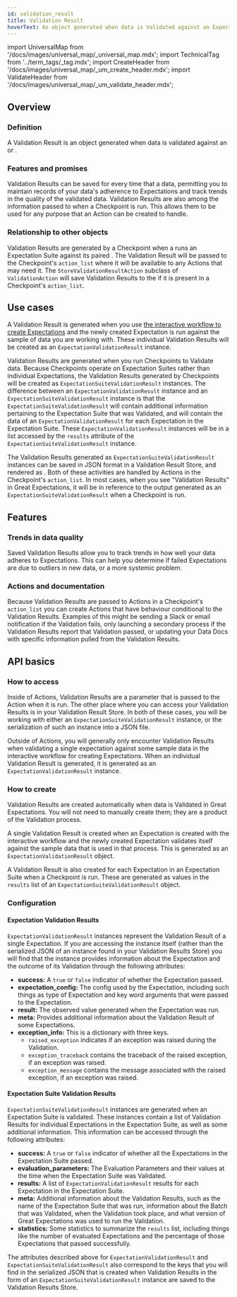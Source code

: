 ```yaml
---
id: validation_result
title: Validation Result
hoverText: An object generated when data is Validated against an Expectation or Expectation Suite.
---
```

import UniversalMap from '/docs/images/universal_map/_universal_map.mdx';
import TechnicalTag from '../term_tags/_tag.mdx';
import CreateHeader from '/docs/images/universal_map/_um_create_header.mdx';
import ValidateHeader from '/docs/images/universal_map/_um_validate_header.mdx';


<UniversalMap setup='inactive' connect='inactive' create='active' validate='active'/> 

## Overview

### Definition

A Validation Result is an object generated when data is validated against an <TechnicalTag relative="../" tag="expectation" text="Expectation" /> or <TechnicalTag relative="../" tag="expectation_suite" text="Expectation Suite" />.

### Features and promises

Validation Results can be saved for every time that a <TechnicalTag relative="../" tag="checkpoint" text="Checkpoint" /> <TechnicalTag relative="../" tag="validation" text="Validates" /> data, permitting you to maintain records of your data's adherence to Expectations and track trends in the quality of the validated data.  Validation Results are also among the information passed to <TechnicalTag relative="../" tag="action" text="Actions" /> when a Checkpoint is run.  This allows them to be used for any purpose that an Action can be created to handle. 

### Relationship to other objects

Validation Results are generated by a Checkpoint when a <TechnicalTag relative="../" tag="validator" text="Validator" /> runs an Expectation Suite against its paired <TechnicalTag relative="../" tag="batch_request" text="Batch Request" />.  The Validation Result will be passed to the Checkpoint's `action_list` where it will be available to any Actions that may need it.  The `StoreValidationResultAction` subclass of `ValidationAction` will save Validation Results to the <TechnicalTag relative="../" tag="validation_result_store" text="Validation Result Store" /> if it is present in a Checkpoint's `action_list`.

## Use cases

<CreateHeader/>

A Validation Result is generated when you use [the interactive workflow to create Expectations](../guides/expectations/how_to_create_and_edit_expectations_with_instant_feedback_from_a_sample_batch_of_data.md) and the newly created Expectation is run against the sample <TechnicalTag relative="../" tag="batch" text="Batch" /> of data you are working with.  These individual Validation Results will be created as an `ExpectationValidationResult` instance.

<ValidateHeader/>

Validation Results are generated when you run Checkpoints to Validate data.  Because Checkpoints operate on Expectation Suites rather than individual Expectations, the Validation Results generated by Checkpoints will be created as `ExpectationSuiteValidationResult` instances. The difference between an `ExpectationValidationResult` instance and an `ExpectationSuiteValidationResult` instance is that the `ExpectationSuiteValidationResult` will contain additional information pertaining to the Expectation Suite that was Validated, and will contain the data of an `ExpectationValidationResult` for each Expectation in the Expectation Suite.  These `ExpectationValidationResult` instances will be in a list accessed by the `results` attribute of the `ExpectationSuiteValidationResult` instance.

The Validation Results generated as `ExpectationSuiteValidationResult` instances can be saved in JSON format in a Validation Result Store, and rendered as <TechnicalTag relative="../" tag="data_docs" text="Data Docs" />.  Both of these activities are handled by Actions in the Checkpoint's `action_list`.  In most cases, when you see "Validation Results" in Great Expectations, it will be in reference to the output generated as an `ExpectationSuiteValidationResult` when a Checkpoint is run.

## Features

### Trends in data quality

Saved Validation Results allow you to track trends in how well your data adheres to Expectations.  This can help you determine if failed Expectations are due to outliers in new data, or a more systemic problem.

### Actions and documentation

Because Validation Results are passed to Actions in a Checkpoint's `action_list` you can create Actions that have behaviour conditional to the Validation Results.  Examples of this might be sending a Slack or email notification if the Validation fails, only launching a secondary process if the Validation Results report that Validation passed, or updating your Data Docs with specific information pulled from the Validation Results.

## API basics

### How to access

Inside of Actions, Validation Results are a parameter that is passed to the Action when it is run.  The other place where you can access your Validation Results is in your Validation Result Store.  In both of these cases, you will be working with either an `ExpectationSuiteValidationResult` instance, or the serialization of such an instance into a JSON file.

Outside of Actions, you will generally only encounter Validation Results when validating a single expectation against some sample data in the interactive workflow for creating Expectations.  When an individual Validation Result is generated, it is generated as an `ExpectationValidationResult` instance.

### How to create

Validation Results are created automatically when data is Validated in Great Expectations.  You will not need to manually create them; they are a product of the Validation process.

A single Validation Result is created when an Expectation is created with the interactive workflow and the newly created Expectation validates itself against the sample data that is used in that process.  This is generated as an `ExpectationValidationResult` object.

A Validation Result is also created for each Expectation in an Expectation Suite when a Checkpoint is run.  These are generated as values in the `results` list of an `ExpectationSuiteValidationResult` object.

### Configuration

#### Expectation Validation Results

`ExpectationValidationResult` instances represent the Validation Result of a single Expectation.  If you are accessing the instance itself (rather than the serialized JSON of an instance found in your Validation Results Store) you will find that the instance provides information about the Expectation and the outcome of its Validation through the following attributes:

- **success:** A `true` or `false` indicator of whether the Expectation passed.
- **expectation_config:** The config used by the Expectation, including such things as type of Expectation and key word arguments that were passed to the Expectation.
- **result:** The observed value generated when the Expectation was run.
- **meta:** Provides additional information about the Validation Result of some Expectations.
- **exception_info:** This is a dictionary with three keys. 
  - `raised_exception` indicates if an exception was raised during the Validation. 
  - `exception_traceback` contains the traceback of the raised exception, if an exception was raised.
  - `exception_message` contains the message associated with the raised exception, if an exception was raised.

#### Expectation Suite Validation Results

`ExpectationSuiteValidationResult` instances are generated when an Expectation Suite is validated.  These instances contain a list of Validation Results for individual Expectations in the Expectation Suite, as well as some additional information.  This information can be accessed through the following attributes:

- **success:** A `true` or `false` indicator of whether all the Expectations in the Expectation Suite passed.
- **evaluation_parameters:** The Evaluation Parameters and their values at the time when the Expectation Suite was Validated.
- **results:** A list of `ExpectationValidationResult` results for each Expectation in the Expectation Suite.
- **meta:** Additional information about the Validation Results, such as the name of the Expectation Suite that was run, information about the Batch that was Validated, when the Validation took place, and what version of Great Expectations was used to run the Validation.
- **statistics:** Some statistics to summarize the `results` list, including things like the number of evaluated Expectations and the percentage of those Expectations that passed successfully.

The attributes described above for `ExpectationValidationResult` and `ExpectationSuiteValidationResult` also correspond to the keys that you will find in the serialized JSON that is created when Validation Results in the form of an `ExpectationSuiteValidationResult` instance are saved to the Validation Results Store.